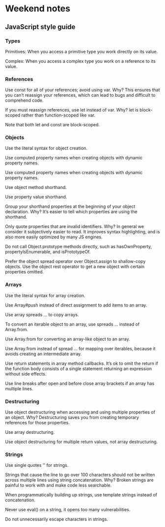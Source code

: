 # Weekend notes

## JavaScript style guide

### Types

 Primitives: When you access a primitive type you work directly on its value.

 Complex: When you access a complex type you work on a reference to its value.

### References

Use const for all of your references; avoid using var.
Why? This ensures that you can’t reassign your references, which can lead to bugs and difficult to comprehend code.

If you must reassign references, use let instead of var.
Why? let is block-scoped rather than function-scoped like var.

Note that both let and const are block-scoped.

### Objects

Use the literal syntax for object creation.

Use computed property names when creating objects with dynamic property names.

Use computed property names when creating objects with dynamic property names.

Use object method shorthand.

Use property value shorthand.

Group your shorthand properties at the beginning of your object declaration.
Why? It’s easier to tell which properties are using the shorthand.

Only quote properties that are invalid identifiers.
Why? In general we consider it subjectively easier to read. It improves syntax highlighting, and is also more easily optimized by many JS engines.

Do not call Object.prototype methods directly, such as hasOwnProperty, propertyIsEnumerable, and isPrototypeOf.

Prefer the object spread operator over Object.assign to shallow-copy objects. Use the object rest operator to get a new object with certain properties omitted.

### Arrays

Use the literal syntax for array creation.

Use Array#push instead of direct assignment to add items to an array.

Use array spreads ... to copy arrays.

To convert an iterable object to an array, use spreads ... instead of Array.from.

Use Array.from for converting an array-like object to an array.

Use Array.from instead of spread ... for mapping over iterables, because it avoids creating an intermediate array.

Use return statements in array method callbacks. It’s ok to omit the return if the function body consists of a single statement returning an expression without side effects.

Use line breaks after open and before close array brackets if an array has multiple lines.

### Destructuring

Use object destructuring when accessing and using multiple properties of an object.
Why? Destructuring saves you from creating temporary references for those properties.

Use array destructuring.

Use object destructuring for multiple return values, not array destructuring.

### Strings

Use single quotes '' for strings.

Strings that cause the line to go over 100 characters should not be written across multiple lines using string concatenation.
Why? Broken strings are painful to work with and make code less searchable.

When programmatically building up strings, use template strings instead of concatenation.

Never use eval() on a string, it opens too many vulnerabilities.

Do not unnecessarily escape characters in strings.

